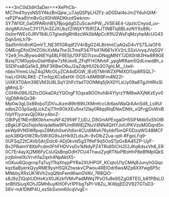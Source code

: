 =*=3nC0d3dH3aDer==*XePhCb-MC7m41tyysNSSYAkzBnQpw_u7JqQSPpLHZFz-aDGDal4eJm2YduhQtM-raP2Pwa8VmBvGzX0hWADKkzdSwknm-SY7W1Gf_0aGfPARnhB1j7BjogdgDZuScavhPW_JVSE4E4-UpzIcCnyod_uv-dxlgMUUxsC3Y17Un3ZJXUbzfZIWjXY15RfZAJTINBTsj6BLezNYXs89L-0silnrfWEz0JRV194LO7gIwdIgRH8zcWkSbMpCcKflU2WsFqMzyhpMcUG43Dqh5mLh79-Sad5mVo6nKQmVT_NE3fl1GRqdf2V4rBgG24L8irtmtCyAQsD4vYS7SJaOF6OMEngDfoiOhtZOtlcXxMa7he3LTmsP347FbX1N661vXV2rLSSxUvyqJVq5QYY2e9_1mJBywo46EYq48LF6E5jU1XFSD7rzxuDNqgMNY7JDX0rt83Hw8R9GEBziq7CM0ypbuGIaH8qIw7zNUex6_ZFqfFHOMvbF_ypgMf8am5QdLnwd8h_sSSDPxa8Qa5kS_8fkF3KBwO6uJ2qZdpHUl2b3O7ghLM__Uwll-nbbxYmmLUqZ4q2McOLyZCA4dDGW_IEofjTMnWZXPMXOl1zp8RSQL7-hwLrGHALRKE-ZTm1qzXCs6eHX-DGS-k6M9i9Fm4N22I-UiXKXT0Am39EVM3U8LSqY2hFcYadT0ONMq5j9iX0YLsUy09a8TgJHtRlxSlgMmjLS-CGHlh096JSZtcDGkaDAzYQOrgF1Oqxa9OOhvh8i4YlyrzYIM8wAXjNKzEyv0VgDMHkQx38-Mp0w3gL0x89oboTjDVuJkzm89trB9iUXMmfccUb6aslWaQrAAnSd8_Ls9UIxdbs2O3pSadjLickZsjT7m9OkXEu5nx12lay0Rbpj6lqENwDNtk_xQFrgjOoWxBlVpYFlyzravQjOXkry4bnZ-G8tPyE1NEmBK0bhxmuNF42959F7_UDJ_D8GmAPExgaGH5SiFMdb5x55OlBzBgkUFQioTejtxNriqdeNw9PUmRWtEjZNuV4NN4QHYJnlUPKVzoM0Dqrd5nekWp9VN5WRpqoZ8Mzh0seVIdlxr4CUdiMixh76ybbf5mQFGDzqWG48MCFazA38IQr0WZRvSWiXG9sJzHk92LdxJh-9vDlbZ2ua-qdl-RFgoLFq9-0UFSqZ2tCAVb5ArjDdc6-ADj0kvld5g3TtfeF9q5OoSTpGxBA45ZP-UyF-Bx2PBalmY8XbPcdm0FhFHDVvsDv1kNdyPZ4TRidI5lCHJ52JKq6dsxVh6_ER0C7Er4ayXj2MI6FyCsUQsBnpDdH7CU4ThauiZyqRTNxPBoHhP8eBfMplQkSjrzjbilneIXcVrvh1a2qxh4NpAktX5-nGKuu6QogcnpTqTuy1TtqXhypPYRa2XUHPOF_KCqtoU1yCMAj8JunyhGQqckqz6aByerkQyyRME9yyH5QXZtwskvCPwou4REIOdr6wsMZp6XXfwg6P5cMNbbyXRxUK16Vh2xqQNnFemWwnGVAV_7R8QiO-s8J9zZIQqhUDHxKzX0JKzkfVMvPadMWq7PxO1u8e9SZgG8TEG_b81PBsLOsnBfiISiuqXOhJGMh6uyKHOFvt1PFbg7sPI-V8Zu_IKWpjED2V927GTsD3-58V-mA1DMP4U_ez5bSxnm6iIcqVvgE=